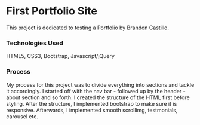 # First Portfolio Site
This project is dedicated to  testing a Portfolio by Brandon Castillo.

### Technologies Used ###

HTML5, CSS3, Bootstrap, Javascript/jQuery

### Process ###
My process for this project was to divide everything into sections and tackle it accordingly. I started off with the nav bar - followed up by the header - about section and so forth. I created the structure of the HTML first before styling. After the structure, I implemented bootstrap to make sure it is responsive. Afterwards, I implemented smooth scrollimg, testmonials, carousel etc. 






